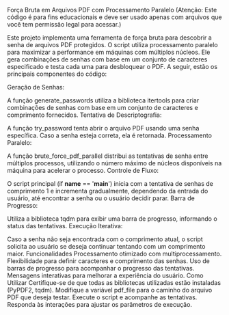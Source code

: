 Força Bruta em Arquivos PDF com Processamento Paralelo (Atenção: Este código é para fins educacionais e deve ser usado apenas com arquivos que você tem permissão legal para acessar.)

Este projeto implementa uma ferramenta de força bruta para descobrir a senha de arquivos PDF protegidos. O script utiliza processamento paralelo para maximizar a performance em máquinas com múltiplos núcleos. Ele gera combinações de senhas com base em um conjunto de caracteres especificado e testa cada uma para desbloquear o PDF. A seguir, estão os principais componentes do código:

Geração de Senhas:

A função generate_passwords utiliza a biblioteca itertools para criar combinações de senhas com base em um conjunto de caracteres e comprimento fornecidos.
Tentativa de Descriptografia:

A função try_password tenta abrir o arquivo PDF usando uma senha específica. Caso a senha esteja correta, ela é retornada.
Processamento Paralelo:

A função brute_force_pdf_parallel distribui as tentativas de senha entre múltiplos processos, utilizando o número máximo de núcleos disponíveis na máquina para acelerar o processo.
Controle de Fluxo:

O script principal (if __name__ == '__main__') inicia com a tentativa de senhas de comprimento 1 e incrementa gradualmente, dependendo da entrada do usuário, até encontrar a senha ou o usuário decidir parar.
Barra de Progresso:

Utiliza a biblioteca tqdm para exibir uma barra de progresso, informando o status das tentativas.
Execução Iterativa:

Caso a senha não seja encontrada com o comprimento atual, o script solicita ao usuário se deseja continuar tentando com um comprimento maior.
Funcionalidades
Processamento otimizado com multiprocessamento.
Flexibilidade para definir caracteres e comprimento das senhas.
Uso de barras de progresso para acompanhar o progresso das tentativas.
Mensagens interativas para melhorar a experiência do usuário.
Como Utilizar
Certifique-se de que todas as bibliotecas utilizadas estão instaladas (PyPDF2, tqdm).
Modifique a variável pdf_file para o caminho do arquivo PDF que deseja testar.
Execute o script e acompanhe as tentativas. Responda às interações para ajustar os parâmetros de execução.

